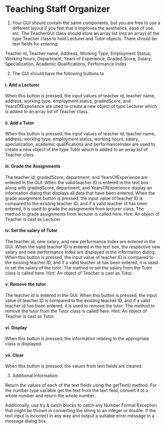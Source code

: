 # Teaching Staff Organizer

1. Your GUI should contain the same components, but you are free to use a different layout if you feel that it improves the aesthetics, ease of use, etc. The TeacherGUI class should store an array list (not an array) of the type Teacher class to hold Lecturer and Tutor objects. There should be text fields for entering:


Teacher id, Teacher name, Address, Working Type, Employment Status, Working hours, Department, Years of Experience, Graded Score, Salary, Specialization, Academic Qualifications, Performance Index

2. The GUI should have the following buttons to
#### i. Add a Lecturer

When this button is pressed, the input values of teacher id, teacher name, address, working type, employment status, gradedScore, and YearsOfExperience are used to create a new object of type Lecturer which is added to an array list of Teacher class.

#### ii. Add a Tutor

When this button is pressed, the input values of teacher Id, teacher name, address, working type, employment status, working hours, salary, specialization, academic qualifications and performanceIndex are used to create a new object of the type Tutor which is added to an array list of Teacher class.

#### iii. Grade the Assignments
The teacher id, gradedScore, department, and YearsOfExperience are entered in the
GUI. When the valid teacher ID is entered in the text box along with gradedScore,
department, and YearsOfExperience display an information dialog that displays all data that have been entered. When the grade assignment button is pressed, the input value of teacher ID is compared to the existing teacher ID, and if a valid teacher id has been entered, it is used to grade the assignments from lecturer class. The method to grade assignments from lecturer is called here.
Hint: An object of Teacher is cast as Lecturer

#### iv. Set the salary of Tutor
The teacher id, new salary, and new performance Index are entered in the GUI. When the valid teacher ID is entered in the text box, the respective new salary and new performance Index are displayed in the information dialog. When this button is pressed, the input value of teacher ID is compared to the existing teacher ID, and if a valid teacher id has been entered, it is used to set the salary of the tutor. The method to set the salary from the Tutor class is called here.
Hint: An object of Teacher is cast as Tutor.

#### v. Remove the tutor
The teacher id is entered in the GUI. When this button is pressed, the input value of teacher ID is compared to the existing teacher ID, and if a valid teacher id has been entered, it is used to remove the tutor. The method to remove the tutor from the Tutor class is called here.
Hint: An object of Teacher is cast as Tutor.

#### vi. Display
When this button is pressed, the information relating to the appropriate class is displayed.

#### vii. Clear 
When this button is pressed, the values from text fields are cleared. 

3. Additional Information:

Return the values of each of the text fields using the getText() method. For the number type variable get the text from the text field, convert it to a whole number and return the whole number.

Additionally, use try & catch blocks to catch any Number Format Exception that might be thrown in converting the string to an integer or double. If the text input is incorrect in any way and output a suitable error message in a message dialog box.